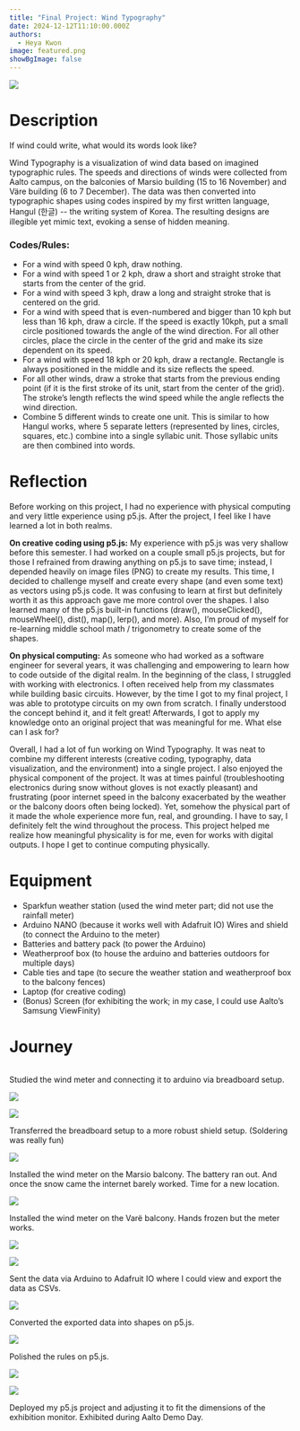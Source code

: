 ```yaml
---
title: "Final Project: Wind Typography"
date: 2024-12-12T11:10:00.000Z
authors:
  - Heya Kwon
image: featured.png
showBgImage: false
---
```

![](featured.png)

# Description

If wind could write, what would its words look like? 

Wind Typography is a visualization of wind data based on imagined typographic rules. The speeds and directions of winds were collected from Aalto campus, on the balconies of Marsio building (15 to 16 November) and Väre building (6 to 7 December). The data was then converted into typographic shapes using codes inspired by my first written language, Hangul (한글) -- the writing system of Korea. The resulting designs are illegible yet mimic text, evoking a sense of hidden meaning.

### Codes/Rules:

* For a wind with speed 0 kph, draw nothing.
* For a wind with speed 1 or 2 kph, draw a short and straight stroke that starts from the center of the grid.
* For a wind with speed 3 kph, draw a long and straight stroke that is centered on the grid.
* For a wind with speed that is even-numbered and bigger than 10 kph but less than 16 kph, draw a circle. If the speed is exactly 10kph, put a small circle positioned towards the angle of the wind direction. For all other circles, place the circle in the center of the grid and make its size dependent on its speed.
* For a wind with speed 18 kph or 20 kph, draw a rectangle. Rectangle is always positioned in the middle and its size reflects the speed.
* For all other winds, draw a stroke that starts from the previous ending point (if it is the first stroke of its unit, start from the center of the grid). The stroke’s length reflects the wind speed while the angle reflects the wind direction.
* Combine 5 different winds to create one unit. This is similar to how Hangul works, where 5 separate letters (represented by lines, circles, squares, etc.) combine into a single syllabic unit. Those syllabic units are then combined into words.

# Reflection

Before working on this project, I had no experience with physical computing and very little experience using p5.js. After the project, I feel like I have learned a lot in both realms. 

<b>On creative coding using p5.js:</b> My experience with p5.js was very shallow before this semester. I had worked on a couple small p5.js projects, but for those I refrained from drawing anything on p5.js to save time; instead, I depended heavily on image files (PNG) to create my results. This time, I decided to challenge myself and create every shape (and even some text) as vectors using p5.js code. It was confusing to learn at first but definitely worth it as this approach gave me more control over the shapes. I also learned many of the p5.js built-in functions (draw(), mouseClicked(), mouseWheel(), dist(), map(), lerp(), and more). Also, I’m proud of myself for re-learning middle school math / trigonometry to create some of the shapes.

<b> On physical computing:</b> As someone who had worked as a software engineer for several years, it was challenging and empowering to learn how to code outside of the digital realm. In the beginning of the class, I struggled with working with electronics. I often received help from my classmates while building basic circuits. However, by the time I got to my final project, I was able to prototype circuits on my own from scratch. I finally understood the concept behind it, and it felt great! Afterwards, I got to apply my knowledge onto an original project that was meaningful for me. What else can I ask for?

Overall, I had a lot of fun working on Wind Typography. It was neat to combine my different interests (creative coding, typography, data visualization, and the environment) into a single project. I also enjoyed the physical component of the project. It was at times painful (troubleshooting electronics during snow without gloves is not exactly pleasant) and frustrating (poor internet speed in the balcony exacerbated by the weather or the balcony doors often being locked). Yet, somehow the physical part of it made the whole experience more fun, real, and grounding. I have to say, I definitely felt the wind throughout the process. This project helped me realize how meaningful physicality is for me, even for works with digital outputs. I hope I get to continue computing physically.

# Equipment

* Sparkfun weather station (used the wind meter part; did not use the rainfall meter)
* Arduino NANO (because it works well with Adafruit IO)
  Wires and shield (to connect the Arduino to the meter)
* Batteries and battery pack (to power the Arduino)
* Weatherproof box (to house the arduino and batteries outdoors for multiple days)
* Cable ties and tape (to secure the weather station and weatherproof box to the balcony fences)
* Laptop (for creative coding)
* (Bonus) Screen (for exhibiting the work; in my case, I could use Aalto’s Samsung ViewFinity)

# Journey

![]()

Studied the wind meter and connecting it to arduino via breadboard setup.

![](kakaotalk_photo_2024-12-05-13-02-03.jpeg)

![](20241121_125135.jpg)

Transferred the breadboard setup to a more robust shield setup.
(Soldering was really fun)

![](screen-shot-2024-12-12-at-2.52.27-pm.png)

Installed the wind meter on the Marsio balcony. The battery ran out. And once the snow came the internet barely worked. Time for a new location.

![](kakaotalk_photo_2024-12-05-12-55-19-001.jpeg)

Installed the wind meter on the Varë balcony. Hands frozen but the meter works.

![](wind-speed.png)

![](wind-direction.png)

Sent the data via Arduino to Adafruit IO where I could view and export the data as CSVs. 

![](p5js-1202-mix.png)

Converted the exported data into shapes on p5.js.

![](p5_final3.png)

Polished the rules on p5.js.

 

![](20241211_144833.jpg)

![](20241211_165557.jpg)

Deployed my p5.js project and adjusting it to fit the dimensions of the exhibition monitor. Exhibited during Aalto Demo Day.
